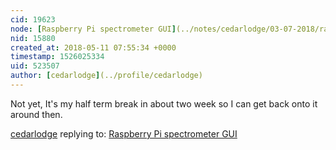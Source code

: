 ```yaml
---
cid: 19623
node: [Raspberry Pi spectrometer GUI](../notes/cedarlodge/03-07-2018/raspberry-pi-spectrometer-gui)
nid: 15880
created_at: 2018-05-11 07:55:34 +0000
timestamp: 1526025334
uid: 523507
author: [cedarlodge](../profile/cedarlodge)
---
```


Not yet, It's my half term break in about two week so I can get back onto it around then. 

[cedarlodge](../profile/cedarlodge) replying to: [Raspberry Pi spectrometer GUI](../notes/cedarlodge/03-07-2018/raspberry-pi-spectrometer-gui)

